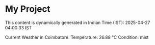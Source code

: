 # My Project

This content is dynamically generated in Indian Time (IST): 2025-04-27 04:00:33 IST


Current Weather in Coimbatore:
Temperature: 26.88 °C
Condition: mist
